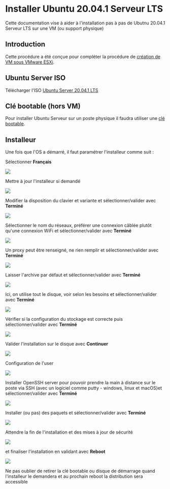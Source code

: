# Installer Ubuntu 20.04.1 Serveur LTS

Cette documentation vise à aider à l'installation pas à pas de Ubutnu 20.04.1 Serveur LTS sur une VM (ou support physique)



## Introduction

Cette procédure a été conçue pour compléter la procédure de [création de VM sous VMware ESXi](https://github.com/Arkedrille/Infrastructure-Maison-Ark/blob/master/Cr%C3%A9er%20VM%20Ubuntu%2020.04.1%20LTS%20sur%20VMware%20vSphere%20ESXi%206.7.md). 



## Ubuntu Server ISO

Télécharger l'ISO [Ubuntu Server 20.04.1 LTS](https://ubuntu.com/download/server)



## Clé bootable (hors VM)

Pour installer Ubuntu Serveur sur un poste physique il faudra utiliser une [clé bootable](https://github.com/Arkedrille/Documentations/Créer).



## Installeur

Une fois que l'OS a démarré, il faut paramétrer l'installeur comme suit :

Sélectionner **Français**

![](https://github.com/Arkedrille/Infrastructure-Maison-Ark/blob/master/assets/images-Installer%20Ubuntu%2020.04.1%20Serveur%20LTS/img_01_installeur.png)

Mettre à jour l'installeur si demandé

![](https://github.com/Arkedrille/Infrastructure-Maison-Ark/blob/master/assets/images-Installer%20Ubuntu%2020.04.1%20Serveur%20LTS/img_02_installeur.png)

Modifier la disposition du clavier et variante et sélectionner/valider avec **Terminé**

![](https://github.com/Arkedrille/Infrastructure-Maison-Ark/blob/master/assets/images-Installer%20Ubuntu%2020.04.1%20Serveur%20LTS/img_03_installeur.png)

Sélectionner  le nom du réseaux, préférer une connexion câblée plutôt qu'une connexion WiFi et sélectionner/valider avec **Terminé**

![](https://github.com/Arkedrille/Infrastructure-Maison-Ark/blob/master/assets/images-Installer%20Ubuntu%2020.04.1%20Serveur%20LTS/img_04_installeur.png)

Un proxy peut être renseigné, ne rien remplir et sélectionner/valider avec **Terminé**

![](https://github.com/Arkedrille/Infrastructure-Maison-Ark/blob/master/assets/images-Installer%20Ubuntu%2020.04.1%20Serveur%20LTS/img_05_installeur.png)

Laisser l'archive par défaut et sélectionner/valider avec **Terminé**

![](https://github.com/Arkedrille/Infrastructure-Maison-Ark/blob/master/assets/images-Installer%20Ubuntu%2020.04.1%20Serveur%20LTS/img_06_installeur.png)

Ici, on utilise tout le disque, voir selon les besoins et sélectionner/valider avec **Terminé**

![](https://github.com/Arkedrille/Infrastructure-Maison-Ark/blob/master/assets/images-Installer%20Ubuntu%2020.04.1%20Serveur%20LTS/img_07_installeur.png)

Vérifier si la configuration du stockage est correcte puis sélectionner/valider avec **Terminé**

![](https://github.com/Arkedrille/Infrastructure-Maison-Ark/blob/master/assets/images-Installer%20Ubuntu%2020.04.1%20Serveur%20LTS/img_08_installeur.png)

Valider l'installation sur le disque avec **Continuer**

![](https://github.com/Arkedrille/Infrastructure-Maison-Ark/blob/master/assets/images-Installer%20Ubuntu%2020.04.1%20Serveur%20LTS/img_09_installeur.png)

Configuration de l'user

![](https://github.com/Arkedrille/Infrastructure-Maison-Ark/blob/master/assets/images-Installer%20Ubuntu%2020.04.1%20Serveur%20LTS/img_10_installeur.png)

Installer OpenSSH server pour pouvoir prendre la main à distance sur le poste via SSH (avec un logiciel comme putty - windows, linux et macOS)et sélectionner/valider avec **Terminé**

![](https://github.com/Arkedrille/Infrastructure-Maison-Ark/blob/master/assets/images-Installer%20Ubuntu%2020.04.1%20Serveur%20LTS/img_11_installeur.png)

Installer (ou pas) des paquets et sélectionner/valider avec **Terminé**

![](https://github.com/Arkedrille/Infrastructure-Maison-Ark/blob/master/assets/images-Installer%20Ubuntu%2020.04.1%20Serveur%20LTS/img_12_installeur.png)

Attendre la fin de l'installation et des mises à jour de sécurité 

![](https://github.com/Arkedrille/Infrastructure-Maison-Ark/blob/master/assets/images-Installer%20Ubuntu%2020.04.1%20Serveur%20LTS/img_13_installeur.png)

et finaliser l'installation en validant avec **Reboot**

![](https://github.com/Arkedrille/Infrastructure-Maison-Ark/blob/master/assets/images-Installer%20Ubuntu%2020.04.1%20Serveur%20LTS/img_14_installeur.png)

Ne pas oublier de retirer la clé bootable ou disque de démarrage quand l'installeur le demandera et au prochain reboot la distribution sera accessible
